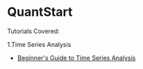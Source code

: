 # QuantStart
Tutorials Covered:

1.Time Series Analysis
- [Beginner's Guide to Time Series Analysis](https://www.quantstart.com/articles/Beginners-Guide-to-Time-Series-Analysis)
